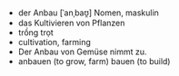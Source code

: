 - der Anbau	[ˈanˌbaʊ̯]	Nomen, maskulin
- das Kultivieren von Pflanzen
- trồng trọt
- cultivation, farming
- Der Anbau von Gemüse nimmt zu.
- anbauen (to grow, farm)	bauen (to build)